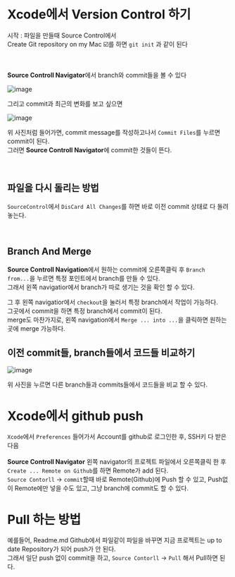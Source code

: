 # Xcode에서 Version Control 하기

시작 : 파일을 만들때 Source Control에서  
Create Git repository on my Mac ☑️를 하면  ```git init``` 과 같이 된다  

<br>

**Source Controll Navigator**에서 branch와 commit들을 볼 수 있다

![image](https://user-images.githubusercontent.com/84604563/131642276-2c50cd15-2914-4837-963b-a15f83876c5f.png)  

그리고 commit과 최근의 변화를 보고 싶으면

![image](https://user-images.githubusercontent.com/84604563/131642837-8446f998-622c-42a5-9656-667de2d7cbe3.png)


위 사진처럼 들어가면, commit message를 작성하고나서 ```Commit Files```를 누르면 commit이 된다.  
그러면 **Source Controll Navigator**에 commit한 것들이 뜬다.

<br>

## 파일을 다시 돌리는 방법

```SourceControl```에서 ```DisCard All Changes```를 하면 바로 이전 commit 상태로 다 돌려놓는다.

<br>

## Branch And Merge

**Source Controll Navigation**에서 원하는 commit에 오른쪽클릭 후 ```Branch from...```을 누르면 특정 포인트에서 branch를 만들 수 있다.  
그래서 왼쪽 navigatior에서 branch가 따로 생기는 것을 확인 할 수 있다.  

그 후 왼쪽 navigatior에서 ```checkout```을 눌러서 특정 branch에서 작업이 가능하다.  
그곳에서 commit을 하면 특정 branch에서 commit이 된다.  
merge도 마찬가지로, 왼쪽 navigation에서 ```Merge ... into ...```을 클릭하면 원하는 곳에 merge 가능하다.

## 이전 commit들, branch들에서 코드들 비교하기

![image](https://user-images.githubusercontent.com/84604563/131645985-fab821ac-2e0e-409c-842b-8411608f3615.png)

위 사진을 누르면 다른 branch들과 commits들에서 코드들을 비교 할 수 있다.

# Xcode에서 github push

```Xcode```에서 ```Preferences``` 들어가서 Account를 github로 로그인한 후, SSH키 다 받은 다음  
<br>
**Source Controll Navigator** 왼쪽 navigator의 프로젝트 파일에서 오른쪽클릭 한 후 ``` Create ... Remote on Github```를 하면 Remote가 add 된다.  
 ```Source Contorll``` -> ```commit```할때 바로 Remote(Github)에 Push 할 수 있고, Push없이 Remote에만 넣을 수도 있고, 그냥 branch에 commit도 할 수 있다. 

# Pull 하는 방법

예를들어, Readme.md Github에서 파일같이 파일을 바꾸면 지금 프로젝트는 up to date Repository가 되어 push가 안 된다.  
그래서 일단 push 없이 commit을 하고, ```Source Contorll``` -> ```Pull``` 해서 Pull하면 된다.
